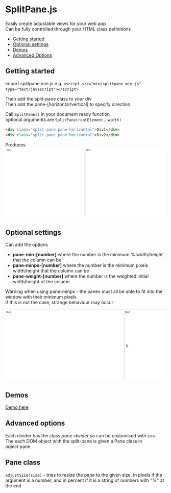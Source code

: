 # SplitPane.js
Easily create adjustable views for your web app  
Can be fully controlled through your HTML class definitions

* [Getting started](#getting-started)
* [Optional settings](#optional-settings)
* [Demos](#demos)
* [Advanced Options](#advanced-options)


## Getting started

Import splitpane.min.js e.g. `<script src="min/splitpane.min.js" type="text/javascript"></script>`

Then add the split-pane class to your div  
Then add the pane-[horizontal/vertical] to specify direction

Call `SplitPane()` in your document ready function  
optional arguments are `SplitPane(rootElement, width)`

``` HTML
<div class="split-pane pane-horizontal">Div1</div>
<div class="split-pane pane-horizontal">Div2</div>
```
Produces
![Demo1](img/Demo1.png)

## Optional settings
Can add the options 
* **pane-min-[number]** where the number is the minimum % width/height that the column can be  
* **pane-minpx-[number]** where the number is the minimum pixels width/height that the column can be  
* **pane-weight-[number]** where the number is the weighted initial width/height of the column

Warning when using pane-minpx - the panes must all be able to fit into the window with their minimum pixels  
If this is not the case, strange behaviour may occur

![Demo2](img/Demo2.gif)

## Demos
[Demo here](demo.html)

## Advanced options
Each divider has the class *pane-divider* so can be customised with css  
The each DOM object with the split-pane is given a Pane class in *object*.pane

## Pane class
`adjustSize(size)` - tries to resize the pane to the given size. In pixels if the argument is a number, and in percent if it is a string of numbers with "%" at the end